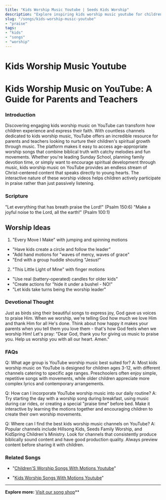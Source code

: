 ```yaml
---
title: "Kids Worship Music Youtube | Seeds Kids Worship"
description: "Explore inspiring kids worship music youtube for children's worship and faith development. Biblical music resources for families and ministry."
slug: "/songs/kids-worship-music-youtube"
- "praise"
tags:
- "kids"
- "songs"
- "worship"
---
```


# Kids Worship Music Youtube

# Kids Worship Music on YouTube: A Guide for Parents and Teachers

### Introduction
Discovering engaging kids worship music on YouTube can transform how children experience and express their faith. With countless channels dedicated to kids worship music, YouTube offers an incredible resource for parents and teachers looking to nurture their children's spiritual growth through music. The platform makes it easy to access age-appropriate worship songs that combine biblical truth with catchy melodies and fun movements. Whether you're leading Sunday School, planning family devotion time, or simply want to encourage spiritual development through music, kids worship music on YouTube provides an endless stream of Christ-centered content that speaks directly to young hearts. The interactive nature of these worship videos helps children actively participate in praise rather than just passively listening.

### Scripture
"Let everything that has breath praise the Lord!" (Psalm 150:6)
"Make a joyful noise to the Lord, all the earth!" (Psalm 100:1)

## Worship Ideas
1. "Every Move I Make" with jumping and spinning motions
- "Have kids create a circle and follow the leader"
- "Add hand motions for "waves of mercy, waves of grace"
- "End with a group huddle shouting "Jesus!"

2. "This Little Light of Mine" with finger motions
- "Use real (battery-operated) candles for older kids"
- "Create actions for "hide it under a bushel - NO!"
- "Let kids take turns being the worship leader"

### Devotional Thought
Just as birds sing their beautiful songs to express joy, God gave us voices to praise Him. When we worship, we're telling God how much we love Him and thank Him for all He's done. Think about how happy it makes your parents when you tell them you love them - that's how God feels when we worship Him! Let's pray: "Dear God, thank you for giving us music to praise you. Help us worship you with all our heart. Amen."

### FAQs
Q: What age group is YouTube worship music best suited for?
A: Most kids worship music on YouTube is designed for children ages 3-12, with different channels catering to specific age ranges. Preschoolers often enjoy simple, repetitive songs with movements, while older children appreciate more complex lyrics and contemporary arrangements.

Q: How can I incorporate YouTube worship music into our daily routine?
A: Try starting the day with a worship song during breakfast, using music during car rides, or creating a special "praise time" before bed. Make it interactive by learning the motions together and encouraging children to create their own worship movements.

Q: Where can I find the best kids worship music channels on YouTube?
A: Popular channels include Hillsong Kids, Seeds Family Worship, and KidSpring Children's Ministry. Look for channels that consistently produce biblically sound content and have good production quality. Always preview content before sharing it with children.

### Related Songs

- "[Children'S Worship Songs With Motions Youtube](/songs/children-s-worship-songs-with-motions-youtube/)"

- "[Kids Worship Songs With Motions Youtube](/songs/kids-worship-songs-with-motions-youtube/)"

---

**Explore more:** [Visit our song shop](https://seedskidsworship.com/shop)**

<!-- Schema Markup -->
<script type="application/ld+json">
{
  "@context": "https://schema.org",
  "@type": "MusicRecording",
  "name": "Kids Worship Music Youtube",
  "byArtist": {
    "@type": "MusicGroup",
    "name": "Seeds Kids Worship"
  },
  "isFamilyFriendly": true,
  "url": "https://seedskidsworship.com/songs/kids-worship-music-youtube/"
}
</script>